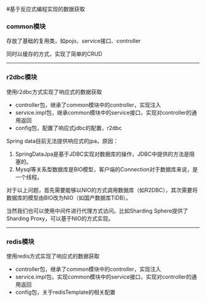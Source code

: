 #基于反应式编程实现的数据获取

### common模块
存放了基础的复用类，如pojo、service接口、controller

同时以缓存的方式，实现了简单的CRUD

---
### r2dbc模块
使用r2dbc方式实现了响应式的数据获取
 
 - controller包，继承了common模块中的controller，实现注入
 - service.impl包，继承common模块中的service接口，实现对controller的通用返回
 - config包，配置了响应式jdbc的配置，r2dbc
 
Spring data目前无法提供响应式的jpa，原因：
1. SpringDataJpa是基于JDBC实现对数据库的操作，JDBC中提供的方法是阻塞的。
2. Mysql等关系型数据库是BIO模型，客户端的Connection对于数据库来说，是一个线程。

对于以上问题，首先需要能够以NIO的方式调用数据库（如R2DBC），其次需要将数据库的模型由BIO改为NIO（如国产数据库TiDB）。

当然我们也可以使用中间件进行代理方式访问。比如Sharding Sphere提供了Sharding Proxy，可以基于NIO的方式实现。

 
---
### redis模块
 使用redis方式实现了响应式的数据获取

 - controller包，继承了common模块中的controller，实现注入
 - service.impl包，实现common模块中的service接口，实现对controller的通用返回
 - config包，关于redisTemplate的相关配置
